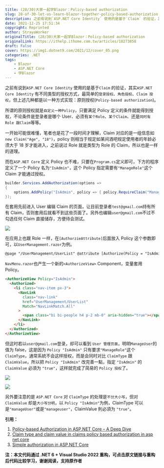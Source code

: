 ```yaml
---
title: (28/30)大家一起学Blazor：Policy-based authorization
slug: 28-of-30-let-us-learn-blazor-together-policy-based-authorization
description: 之前有说到`ASP.NET Core Identity` 使用的是基于`Claim` 的验证，其实`ASP.NET Core Identity` 有不同类型的授权方式，最简单的`登录授权`、`角色授权`、`Claim 授权`，但上述几种都是以一种方式实现：原则授权(`Policy-based authorization`)。
date: 2021-12-25 17:51:34
copyright: Reprinted
author: StrayaWorker
originalTitle: (28/30)大家一起学Blazor：Policy-based authorization
originalLink: https://ithelp.ithome.com.tw/articles/10273858
draft: False
cover: https://img1.dotnet9.com/2021/12/cover_05.png
categories: .NET
tags: 
    - Blazor
    - ASP.NET Core
    - 学Blazor
---
```


之前有说到`ASP.NET Core Identity` 使用的是基于`Claim` 的验证，其实`ASP.NET Core Identity` 有不同类型的授权方式，最简单的`登录授权`、`角色授权`、`Claim 授权`，但上述几种都是以一种方式实现：原则授权(`Policy-based authorization`)。

所谓的原则授权就是`自定义一种Policy`，只要满足 Policy 定义的条件就能得到授权，不论条件是登录者是哪个 User、必须有`某个Role`、`某个Claim`、还是`同时有Role 跟Claim`等等。

一开始可能很难懂，笔者也是花了一段时间才理解，Claim 对应的是一组信息如`new Claim("Age", "18")`，policy 则相当于规定如某间酒吧规定使用者的年龄必须大于 18 岁才能进入，之前说过 Role 就是类型为 Role 的 Claim，所以也是一样的道理。

而在`ASP.NET Core` 定义 Policy 也不难，只要在`Program.cs`定义即可，下方的程序定义了一个 Policy 名为`"IsAdmin"`，这个 Policy 指定需要有`"ManageRole"`这个 Claim 才能通过授权。

```C#
builder.Services.AddAuthorization(options =>
{
	options.AddPolicy("IsAdmin", policy => { policy.RequireClaim("ManageRole"); });
});
```

在套用先前进入 User 编辑 Claim 的页面，让目前登录者`test@gmail.com`持有所有 Claim，否则套用后就看不到这些页面了。另外也编辑`user@gmail.com`不过不勾选任何 Claim 直接储存，方便待会测试。

![](https://img1.dotnet9.com/2021/12/4001.png)

在应用上也跟 Role 一样，在`[AuthorzieAttribute]`后面放入 Policy 这个参数即可，以`UserManagement.razor`为例。

```html
@page "/UserManagement/UserList" @attribute [Authorize(Policy = "IsAdmin")] …
```

`NavMenu.razor`也产生一个新的`<AuthorizeView>` Component，变量套用 Policy。

```html
<AuthorizeView Policy="IsAdmin">
  <Authorized>
    <li class="nav-item px-3">
      <NavLink
        class="nav-link"
        href="UserManagement/UserList"
        Match="NavLinkMatch.All"
      >
        <span class="bi bi-people h4 p-2 mb-0" aria-hidden="true"></span> Users
      </NavLink>
    </li>
  </Authorized>
</AuthorizeView>
```

但这时若以`user@gmail.com`登录，却可以看到 `User 管理页面`，明明`ManageUser`的值为 false，这是因为 `Policy "IsAdmin"` 只有要求`"ManageRole"`这个 `ClaimType`，通常系統不会这样授权，而是会同时对比 `ClaimType` 跟 `ClaimValue`，所以把 `Policy "IsAdmin"` 改完善一點，指定 `"IsAdmin"` 的 `ClaimValue` 必須为 `"true"`，这样就完成了简易的 `Policy 授权`了。

![](https://img1.dotnet9.com/2021/12/4002.png)

![](https://img1.dotnet9.com/2021/12/4003.png)

另外要注意的是 `ASP.NET Core` 对 `ClaimType` 的处理是`不分大小写`，但对 `ClaimValue` 却是`大小写分明`，以 `Policy "IsAdmin"`为例，ClaimType 可以是`"manageUser"`或是`"manageuser"`，ClaimValue 則必須为 `"true"`。

**引用：**

1. [Policy-based Authorization in ASP.NET Core – A Deep Dive](https://www.red-gate.com/simple-talk/development/dotnet-development/policy-based-authorization-in-asp-net-core-a-deep-dive/)
2. [Claim type and claim value in claims policy based authorization in asp net core](https://www.youtube.com/watch?v=I2wgxzLbESA&list=PL6n9fhu94yhVkdrusLaQsfERmL_Jh4XmU&index=98)
3. [Simple authorization in ASP.NET Core](https://docs.microsoft.com/en-us/aspnet/core/security/authorization/simple?view=aspnetcore-5.0)

**注：本文代码通过 .NET 6 + Visual Studio 2022 重构，可点击原文链接与重构后代码比较学习，谢谢阅读，支持原作者**
